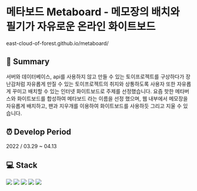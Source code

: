 # 메타보드 Metaboard - 메모장의 배치와 필기가 자유로운 온라인 화이트보드
east-cloud-of-forest.github.io/metaboard/

## :page_facing_up: Summary
서버와 데이터베이스, api를 사용하지 않고 만들 수 있는 토이프로젝트를 구상하다가 장난감처럼 자유롭게 만질 수 있는 토이프로젝트의 취지와 상통하도록 사용자 또한 자유롭게 꾸미고 배치할 수 있는 인터넷 화이트보드로 주제를 선정했습니다. 요즘 핫한 메타버스와 화이트보드를 합성하여 메타보드 라는 이름을 선정 했으며, 웹 내부에서 메모장을 자유롭게 배치하고, 팬과 지우개를 이용하여 화이트보드를 사용하듯 그리고 지울 수 있습니다.

## :alarm_clock:  Develop Period
2022 / 03.29 ~ 04.13

## :computer: Stack
<img src="https://img.shields.io/badge/CSS3-1572B6?style=for-the-badge&logo=CSS3&logoColor=white">  
<img src="https://img.shields.io/badge/HTML5-E34F26?style=for-the-badge&logo=HTML5&logoColor=white">  
<img src="https://img.shields.io/badge/JavaScript-F7DF1E?style=for-the-badge&logo=JavaScript&logoColor=white">  
<img src="https://img.shields.io/badge/Vue.js-4FC08D?style=for-the-badge&logo=Vue.js&logoColor=white">  
<img src="https://img.shields.io/badge/Vuetify-1867C0?style=for-the-badge&logo=Vuetify&logoColor=white">  
